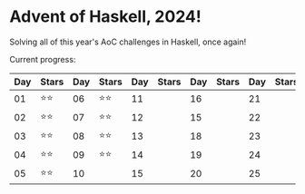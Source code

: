 # Advent of Haskell, 2024!

Solving all of this year's AoC challenges in Haskell, once again!

Current progress:

|Day|Stars|Day|Stars|Day|Stars|Day|Stars|Day|Stars|
|---|---|---|---|---|---|---|---|---|---|
|01|⭐️⭐️|06|⭐️⭐️|11||16||21||
|02|⭐️⭐️|07|⭐️⭐️|12||15||22||
|03|⭐️⭐️|08|⭐️⭐️|13||18||23||
|04|⭐️⭐️|09|⭐️⭐️|14||19||24||
|05|⭐️⭐️|10||15||20||25||

